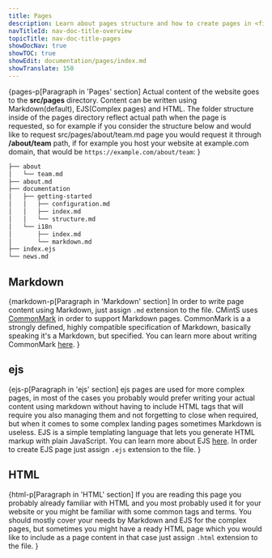 ```yaml
---
title: Pages
description: Learn about pages structure and how to create pages in <fix>CMintS</fix> using <fix>Markdown</fix>, <fix>ejs</fix> and <fix>HTML</fix>.
navTitleId: nav-doc-title-overview
topicTitle: nav-doc-title-pages
showDocNav: true
showTOC: true
showEdit: documentation/pages/index.md
showTranslate: 150
---
```


{pages-p[Paragraph in 'Pages' section]
Actual content of the website goes to the <fix>**src/pages**</fix> directory. Content can be
written using Markdown(default), EJS(Complex pages) and HTML. The folder
structure inside of the pages directory reflect actual path when the page is
requested, so for example if you consider the structure below and would like to
request src/pages/about/team.md page you would request it through <fix>**/about/team**</fix>
path, if for example you host your website at example.com domain, that would be
<fix>`https://example.com/about/team`</fix>:
}

```bash
├── about
│   └── team.md
├── about.md
├── documentation
│   ├── getting-started
│   │   ├── configuration.md
│   │   ├── index.md
│   │   └── structure.md
│   └── i18n
│       ├── index.md
│       └── markdown.md
├── index.ejs
└── news.md
```

## Markdown

{markdown-p[Paragraph in 'Markdown' section]
In order to write page content using Markdown, just assign <fix>`.md`</fix>
extension to the file. <fix>CMintS</fix> uses <a href="http://commonmark.org/"
target="_blank">CommonMark</a> in order to support Markdown pages. CommonMark is
a a strongly defined, highly compatible specification of Markdown, basically
speaking it's a Markdown, but specified. You can learn more about writing
CommonMark <a href="http://commonmark.org/help/" target="_blank">here</a>.
}

## ejs

{ejs-p[Paragraph in 'ejs' section]
ejs pages are used for more complex pages, in most of the cases you probably
would prefer writing your actual content using markdown without having to
include HTML tags that will require you also managing them and not forgetting to
close when required, but when it comes to some complex landing pages sometimes
Markdown is useless. EJS is a simple templating language that lets you generate
HTML markup with plain JavaScript. You can learn more about EJS <a
href="http://ejs.co/" target="_blank">here</a>. In order to create EJS page just
assign <fix>`.ejs`</fix> extension to the file.
}

## HTML

{html-p[Paragraph in 'HTML' section]
If you are reading this page you probably already familiar with HTML and you
most probably used it for your website or you might be familiar with some common
tags and terms. You should mostly cover your needs by Markdown and EJS for the
complex pages, but sometimes you might have a ready HTML page which you would
like to include as a page content in that case just assign <fix>`.html`</fix>
extension to the file.
}
